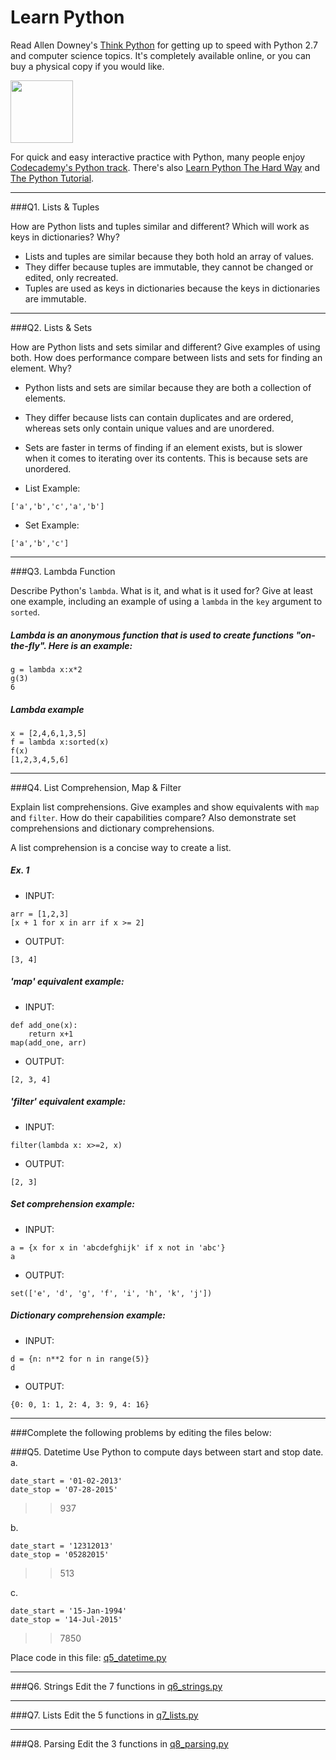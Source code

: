 # Learn Python

Read Allen Downey's [Think Python](http://www.greenteapress.com/thinkpython/) for getting up to speed with Python 2.7 and computer science topics. It's completely available online, or you can buy a physical copy if you would like.

<a href="http://www.greenteapress.com/thinkpython/"><img src="img/think_python.png" style="width: 100px;" target="_blank"></a>

For quick and easy interactive practice with Python, many people enjoy [Codecademy's Python track](http://www.codecademy.com/en/tracks/python). There's also [Learn Python The Hard Way](http://learnpythonthehardway.org/book/) and [The Python Tutorial](https://docs.python.org/2/tutorial/).

---

###Q1. Lists &amp; Tuples

How are Python lists and tuples similar and different? Which will work as keys in dictionaries? Why?

* Lists and tuples are similar because they both hold an array of values. 
* They differ because tuples are immutable, they cannot be changed or edited, only recreated. 
* Tuples are used as keys in dictionaries because the keys in dictionaries are immutable.

---

###Q2. Lists &amp; Sets

How are Python lists and sets similar and different? Give examples of using both. How does performance compare between lists and sets for finding an element. Why?

* Python lists and sets are similar because they are both a collection of elements. 
* They differ because lists can contain duplicates and are ordered, whereas sets only contain unique values and are unordered. 
* Sets are faster in terms of finding if an element exists, but is slower when it comes to iterating over its contents. This is because sets are unordered.

* List Example:
```
['a','b','c','a','b']
```

* Set Example:
```
['a','b','c']
```

---

###Q3. Lambda Function

Describe Python's `lambda`. What is it, and what is it used for? Give at least one example, including an example of using a `lambda` in the `key` argument to `sorted`.

##### Lambda is an anonymous function that is used to create functions "on-the-fly". Here is an example:
```
g = lambda x:x*2
g(3)
6
```

##### Lambda example
```
x = [2,4,6,1,3,5]
f = lambda x:sorted(x)
f(x)
[1,2,3,4,5,6]
```

---

###Q4. List Comprehension, Map &amp; Filter

Explain list comprehensions. Give examples and show equivalents with `map` and `filter`. How do their capabilities compare? Also demonstrate set comprehensions and dictionary comprehensions.

A list comprehension is a concise way to create a list.

##### Ex. 1
- INPUT: 
```
arr = [1,2,3]
[x + 1 for x in arr if x >= 2]
```
- OUTPUT: 
```
[3, 4]
```

##### 'map' equivalent example:
- INPUT:
```
def add_one(x):
    return x+1
map(add_one, arr)
```
- OUTPUT: 
```
[2, 3, 4]
```

##### 'filter' equivalent example:
- INPUT: 
```
filter(lambda x: x>=2, x)
```
- OUTPUT: 
```
[2, 3]
```

##### Set comprehension example:
- INPUT: 
```
a = {x for x in 'abcdefghijk' if x not in 'abc'}
a
```
- OUTPUT: 
```
set(['e', 'd', 'g', 'f', 'i', 'h', 'k', 'j'])
```

##### Dictionary comprehension example:
- INPUT: 
```
d = {n: n**2 for n in range(5)}
d
```
- OUTPUT: 
```
{0: 0, 1: 1, 2: 4, 3: 9, 4: 16}
```

---

###Complete the following problems by editing the files below:

###Q5. Datetime
Use Python to compute days between start and stop date.   
a.  
```
date_start = '01-02-2013'    
date_stop = '07-28-2015'
```

>> 937


b.  
```
date_start = '12312013'  
date_stop = '05282015'  
```

>> 513

c.  
```
date_start = '15-Jan-1994'      
date_stop = '14-Jul-2015'  
```

>> 7850

Place code in this file: [q5_datetime.py](python/q5_datetime.py)

---

###Q6. Strings
Edit the 7 functions in [q6_strings.py](python/q6_strings.py)

---

###Q7. Lists
Edit the 5 functions in [q7_lists.py](python/q7_lists.py)

---

###Q8. Parsing
Edit the 3 functions in [q8_parsing.py](python/q8_parsing.py)
